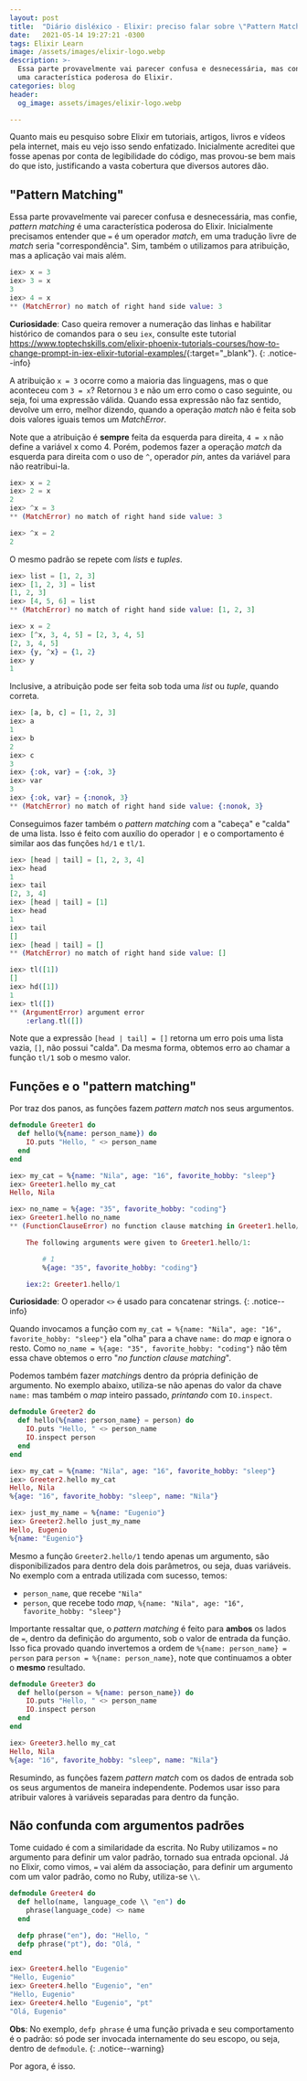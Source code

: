 ```yaml
---
layout: post
title:  "Diário disléxico - Elixir: preciso falar sobre \"Pattern Matching\""
date:   2021-05-14 19:27:21 -0300
tags: Elixir Learn
image: /assets/images/elixir-logo.webp
description: >-
  Essa parte provavelmente vai parecer confusa e desnecessária, mas confie, "pattern matching" é
  uma característica poderosa do Elixir.
categories: blog
header:
  og_image: assets/images/elixir-logo.webp

---
```


Quanto mais eu pesquiso sobre Elixir em tutoriais, artigos, livros e vídeos pela internet, mais eu
vejo isso sendo enfatizado. Inicialmente acreditei que fosse apenas por conta de legibilidade do
código, mas provou-se bem mais do que isto, justificando a vasta cobertura que diversos autores dão.
<!-- excerpt-end -->

## "Pattern Matching"
Essa parte provavelmente vai parecer confusa e desnecessária, mas confie, *pattern matching* é uma
característica poderosa do Elixir. Inicialmente precisamos entender que ```=``` é um operador
*match*, em uma tradução livre de *match* seria "correspondência". Sim, também o utilizamos para
atribuição, mas a aplicação vai mais além.

```elixir
iex> x = 3
iex> 3 = x
3
iex> 4 = x
** (MatchError) no match of right hand side value: 3
```
**Curiosidade**: Caso queira remover a numeração das linhas e habilitar histórico de comandos para
o seu ```iex```, consulte este tutorial
<https://www.toptechskills.com/elixir-phoenix-tutorials-courses/how-to-change-prompt-in-iex-elixir-tutorial-examples/>{:target="_blank"}.
{: .notice--info}

A atribuição ```x = 3``` ocorre como a maioria das linguagens, mas o que aconteceu com ```3 = x```?
Retornou ```3``` e não um erro como o caso seguinte, ou seja, foi uma expressão válida. Quando essa
expressão não faz sentido, devolve um erro, melhor dizendo, quando a operação *match* não é feita
sob dois valores iguais temos um *MatchError*.

Note que a atribuição é **sempre** feita da esquerda para direita, ```4 = x``` não define a
variável x como 4. Porém, podemos fazer a operação *match* da esquerda para direita com o uso de
```^```, operador *pin*, antes da variável para não reatribui-la.

```elixir
iex> x = 2
iex> 2 = x
2
iex> ^x = 3
** (MatchError) no match of right hand side value: 3

iex> ^x = 2
2
```

O mesmo padrão se repete com *lists* e *tuples*.

```elixir
iex> list = [1, 2, 3]
iex> [1, 2, 3] = list
[1, 2, 3]
iex> [4, 5, 6] = list
** (MatchError) no match of right hand side value: [1, 2, 3]

iex> x = 2
iex> [^x, 3, 4, 5] = [2, 3, 4, 5]
[2, 3, 4, 5]
iex> {y, ^x} = {1, 2}
iex> y
1
```

Inclusive, a atribuição pode ser feita sob toda uma *list* ou *tuple*, quando correta.

```elixir
iex> [a, b, c] = [1, 2, 3]
iex> a
1
iex> b
2
iex> c
3
iex> {:ok, var} = {:ok, 3}
iex> var
3
iex> {:ok, var} = {:nonok, 3}
** (MatchError) no match of right hand side value: {:nonok, 3}
```
Conseguimos fazer também o *pattern matching* com a "cabeça" e "calda" de uma lista. Isso é feito
com auxílio do operador ```|``` e o comportamento é similar aos das funções ```hd/1``` e ```tl/1```.

```elixir
iex> [head | tail] = [1, 2, 3, 4]
iex> head
1
iex> tail
[2, 3, 4]
iex> [head | tail] = [1]
iex> head
1
iex> tail
[]
iex> [head | tail] = []
** (MatchError) no match of right hand side value: []

iex> tl([1])
[]
iex> hd([1])
1
iex> tl([])
** (ArgumentError) argument error
    :erlang.tl([])
```

Note que a expressão ```[head | tail] = []``` retorna um erro pois uma lista vazia, ```[]```, não
possui "calda". Da mesma forma, obtemos erro ao chamar a função ```tl/1``` sob o mesmo valor.

## Funções e o "pattern matching"
Por traz dos panos, as funções fazem *pattern match* nos seus argumentos.

```elixir
defmodule Greeter1 do
  def hello(%{name: person_name}) do
    IO.puts "Hello, " <> person_name
  end
end

iex> my_cat = %{name: "Nila", age: "16", favorite_hobby: "sleep"}
iex> Greeter1.hello my_cat
Hello, Nila

iex> no_name = %{age: "35", favorite_hobby: "coding"}
iex> Greeter1.hello no_name
** (FunctionClauseError) no function clause matching in Greeter1.hello/1

    The following arguments were given to Greeter1.hello/1:

        # 1
        %{age: "35", favorite_hobby: "coding"}

    iex:2: Greeter1.hello/1
```
**Curiosidade**: O operador ```<>``` é usado para concatenar strings.
{: .notice--info}

Quando invocamos a função com ```my_cat = %{name: "Nila", age: "16", favorite_hobby: "sleep"}```
ela "olha" para a chave ```name:``` do *map* e ignora o resto. Como ```no_name = %{age: "35", favorite_hobby: "coding"}```
não têm essa chave obtemos o erro "*no function clause matching*".

Podemos também fazer *matching*s dentro da própria definição de argumento. No exemplo abaixo,
utiliza-se não apenas do valor da chave ```name:``` mas também o *map* inteiro passado, *printando*
com ```IO.inspect```.

```elixir
defmodule Greeter2 do
  def hello(%{name: person_name} = person) do
    IO.puts "Hello, " <> person_name
    IO.inspect person
  end
end

iex> my_cat = %{name: "Nila", age: "16", favorite_hobby: "sleep"}
iex> Greeter2.hello my_cat
Hello, Nila
%{age: "16", favorite_hobby: "sleep", name: "Nila"}

iex> just_my_name = %{name: "Eugenio"}
iex> Greeter2.hello just_my_name
Hello, Eugenio
%{name: "Eugenio"}
```

Mesmo a função ```Greeter2.hello/1``` tendo apenas um argumento, são disponibilizados para dentro
dela dois parâmetros, ou seja, duas variáveis. No exemplo com a entrada utilizada com sucesso,
temos:
 - ```person_name```, que recebe ```"Nila"```
 - ```person```, que recebe todo *map*, ```%{name: "Nila", age: "16", favorite_hobby: "sleep"}```

Importante ressaltar que, o *pattern matching* é feito para **ambos** os lados de ```=```, dentro da
definição do argumento, sob o valor de entrada da função. Isso fica provado quando invertemos a
ordem de ```%{name: person_name} = person``` para ```person = %{name: person_name}```, note que
continuamos a obter o **mesmo** resultado.

```elixir
defmodule Greeter3 do
  def hello(person = %{name: person_name}) do
    IO.puts "Hello, " <> person_name
    IO.inspect person
  end
end

iex> Greeter3.hello my_cat
Hello, Nila
%{age: "16", favorite_hobby: "sleep", name: "Nila"}
```

Resumindo, as funções fazem *pattern match* com os dados de entrada sob os seus argumentos de
maneira independente. Podemos usar isso para atribuir valores à variáveis separadas para dentro da
função.

## Não confunda com argumentos padrões
Tome cuidado é com a similaridade da escrita. No Ruby utilizamos ```=``` no argumento para definir
um valor padrão, tornado sua entrada opcional. Já no Elixir, como vimos, ```=``` vai além da
associação, para definir um argumento com um valor padrão, como no Ruby, utiliza-se ```\\```.

```elixir
defmodule Greeter4 do
  def hello(name, language_code \\ "en") do
    phrase(language_code) <> name
  end

  defp phrase("en"), do: "Hello, "
  defp phrase("pt"), do: "Olá, "
end

iex> Greeter4.hello "Eugenio"
"Hello, Eugenio"
iex> Greeter4.hello "Eugenio", "en"
"Hello, Eugenio"
iex> Greeter4.hello "Eugenio", "pt"
"Olá, Eugenio"
```
**Obs**: No exemplo, ```defp phrase``` é uma função privada e seu comportamento é o padrão: só pode
ser invocada internamente do seu escopo, ou seja, dentro de ```defmodule```.
{: .notice--warning}

Por agora, é isso.

<div class="tenor-gif-embed" data-postid="8793778" data-share-method="host" data-width="100%" data-aspect-ratio="1.33"><a href="https://tenor.com/view/thumbsup-gif-8793778"></a></div><script type="text/javascript" async src="https://tenor.com/embed.js"></script>
